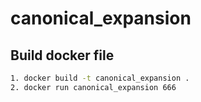 # canonical_expansion

## Build docker file
```bash
1. docker build -t canonical_expansion .
2. docker run canonical_expansion 666
``` 